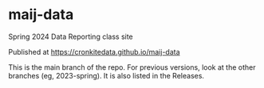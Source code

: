 # maij-data

Spring 2024 Data Reporting class site 

Published at https://cronkitedata.github.io/maij-data

This is the main branch of the repo. For previous versions, look at the other branches (eg, 2023-spring). It is also listed in the Releases. 




